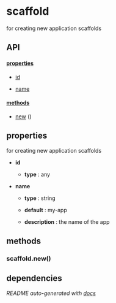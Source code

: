 # scaffold

for creating new application scaffolds

## API

#### [properties](#scaffold-properties)

  - [id](#scaffold-properties-id)

  - [name](#scaffold-properties-name)


#### [methods](#scaffold-methods)

  - [new](#scaffold-methods-new) ()


<a name="scaffold-properties"></a>

## properties 
for creating new application scaffolds

- **id** 

  - **type** : any

- **name** 

  - **type** : string

  - **default** : my-app

  - **description** : the name of the app


<a name="scaffold-methods"></a>

## methods

<a name="scaffold-methods-new"></a> 

### scaffold.new()


## dependencies 

*README auto-generated with [docs](https://github.com/bigcompany/resources/tree/master/docs)*